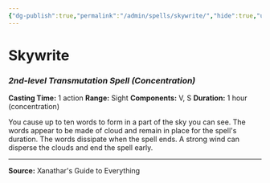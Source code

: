 ```yaml
---
{"dg-publish":true,"permalink":"/admin/spells/skywrite/","hide":true,"updated":"2025-08-11T11:53:31.087+01:00"}
---
```


# Skywrite
### *2nd-level Transmutation Spell* *(Concentration)*
**Casting Time:** 1 action
**Range:** Sight
**Components:** V, S
**Duration:** 1 hour (concentration)

You cause up to ten words to form in a part of the sky you can see. The words appear to be made of cloud and remain in place for the spell's duration. The words dissipate when the spell ends. A strong wind can disperse the clouds and end the spell early.

---
**Source:** Xanathar's Guide to Everything